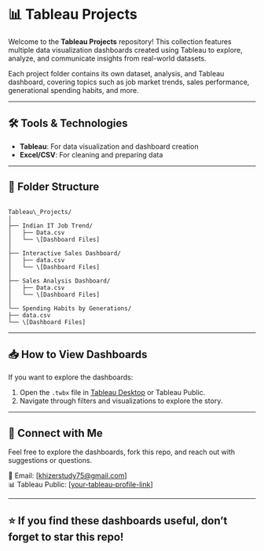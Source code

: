 # 📊 Tableau Projects

Welcome to the **Tableau Projects** repository! This collection features multiple data visualization dashboards created using Tableau to explore, analyze, and communicate insights from real-world datasets.

Each project folder contains its own dataset, analysis, and Tableau dashboard, covering topics such as job market trends, sales performance, generational spending habits, and more.

---

## 🛠️ Tools & Technologies
- **Tableau**: For data visualization and dashboard creation
- **Excel/CSV**: For cleaning and preparing data

---

## 📂 Folder Structure

```

Tableau\_Projects/
│
├── Indian IT Job Trend/
│   ├── Data.csv
│   └── \[Dashboard Files]
│
├── Interactive Sales Dashboard/
│   ├── data.csv
│   └── \[Dashboard Files]
│
├── Sales Analysis Dashboard/
│   ├── Data.csv
│   └── \[Dashboard Files]
│
└── Spending Habits by Generations/
├── data.csv
└── \[Dashboard Files]

```

---

## 📥 How to View Dashboards

If you want to explore the dashboards:

1. Open the `.twbx` file in [Tableau Desktop](https://www.tableau.com/products/desktop) or Tableau Public.
2. Navigate through filters and visualizations to explore the story.

---

## 🔗 Connect with Me

Feel free to explore the dashboards, fork this repo, and reach out with suggestions or questions.

📧 Email: [khizerstudy75@gmail.com]   
📊 Tableau Public: [[your-tableau-profile-link](https://public.tableau.com/app/profile/mohd.khizer/vizzes)]  

---

## ⭐ If you find these dashboards useful, don’t forget to star this repo!
